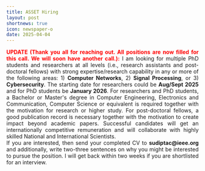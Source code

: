 ```yaml
---
title: ASSET Hiring
layout: post
shortnews: true
icon: newspaper-o
date: 2025-04-04
---
```

<p style="text-align:justify">
<font color="red"><b>UPDATE (Thank you all for reaching out. All positions are now filled for this call. We will soon 
have another call.):</b></font>
I am looking for multiple PhD students and researchers at all levels (i.e., research assistants and post-doctoral fellows) 
with strong expertise/research capability in any or more of the following areas: 1) <b>Computer Networks</b>, 
2) <b>Signal Processing</b>, or 3) <b>Cybersecurity</b>. The starting date for researchers could be <b>Aug/Sept 2025</b> 
and for PhD students be <b>January 2026</b>. For researchers and PhD students, a Bachelor or Master's degree in Computer 
Engineering, Electronics and Communication, Computer Science or equivalent is required together with the motivation for 
research or higher study. For post-doctoral fellows, a good publication record is necessary together with the motivation 
to create impact beyond academic papers. Successful candidates will get an internationally competitive remuneration and 
will collaborate with highly skilled National and International Scientists. 
<br>
If you are interested, then send your completed 
CV to <b>sudiptac@ieee.org</b> and additionally, write two-three sentences on why you might be interested to pursue the 
position. I will get back within two weeks if you are shortlisted for an interview.  
</p>
